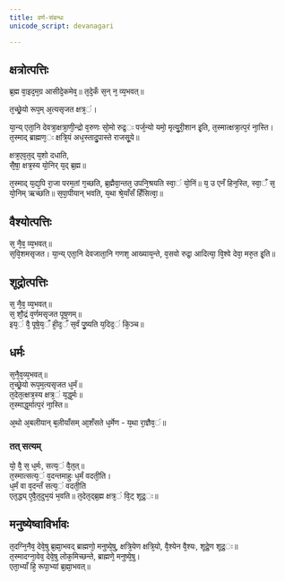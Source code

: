 ```yaml
---
title: वर्ण-संबन्धः
unicode_script: devanagari

---
```

## क्षत्रोत्पत्तिः
ब्र᳘ह्म वा᳘इद᳘म᳘ग्र आसीदे᳘कमेव᳘॥ त᳘दे᳘कँ स᳘न् न᳘ व्य᳘भवत्॥

त᳘च्छ्रे᳘यो रूप᳘म् अ᳘त्यसृजत क्षत्र᳘ं।  

या᳘न्य् एता᳘नि देवत्रा᳘क्षत्रा᳘णी᳘न्द्रो व᳘रुणः सो᳘मो रुद्र᳘ः पर्ज᳘न्यो यमो᳘ मृत्यु᳘री᳘शान इ᳘ति, त᳘स्मात्क्षत्रा᳘त्प᳘रं ना᳘स्ति।  
त᳘स्माद् ब्राह्मण᳘ः क्षत्रि᳘यं अध᳘स्तादु᳘पास्ते राजसू᳘ये॥

क्षत्र᳘एव᳘त᳘द् य᳘शो दधाति,  
सै᳘षा᳘ क्षत्र᳘स्य यो᳘निर् य᳘द् ब्र᳘ह्म॥

त᳘स्माद् य᳘द्य᳘पि रा᳘जा परम᳘तां ग᳘च्छति, ब्र᳘ह्मैवा᳘न्तत᳘ उपनि᳘श्रयति स्वा᳘ं यो᳘निं॥
य᳘ उ एनँ हिन᳘स्ति, स्वा᳘ँ स᳘ यो᳘निम् ऋच्छति॥ स᳘पा᳘पीयान् भवति, य᳘था श्रे᳘याँसँ हिँसित्वा᳘॥

## वैश्योत्पत्तिः

स᳘ नै᳘व᳘ व्य᳘भवत्॥  
स᳘वि᳘शमसृजत।
या᳘न्य् एता᳘नि देवजाता᳘नि गणश᳘ आख्याय᳘न्ते, व᳘सवो रुद्रा᳘ आदित्या᳘ वि᳘श्वे देवा᳘ मरु᳘त इ᳘ति॥

## शूद्रोत्पत्तिः
स᳘ नै᳘व᳘ व्य᳘भवत्॥  
स᳘ शौ᳘द्रं व᳘र्णमसृजत पूष᳘णम्॥  
इय᳘ं वै᳘ पूषे᳘य᳘ँ ही᳘द᳘ँ स᳘र्वं पु᳘ष्यति य᳘दिद᳘ं कि᳘ञ्च॥

## धर्मः
स᳘नै᳘व᳘व्य᳘भवत्॥  
त᳘च्छ्रे᳘यो रूप᳘म᳘त्यसृजत ध᳘र्मं॥  
त᳘देत᳘त्क्षत्र᳘स्य क्षत्र᳘ं य᳘द्ध᳘र्मः॥  
त᳘स्माद्ध᳘र्मात्प᳘रं ना᳘स्ति॥

अ᳘थो अ᳘बलीयान् ब᳘लीयाँसम् आ᳘शँसते ध᳘र्मेण - य᳘था रा᳘ज्ञैव᳘ं॥

### तत् सत्यम्
यो᳘ वै᳘ स᳘ ध᳘र्मः, सत्य᳘ं वै᳘त᳘त्॥  
त᳘स्मात्सत्य᳘ं व᳘दन्तमाहुः ध᳘र्मं वदती᳘ति।  
ध᳘र्मं वा व᳘दन्तँ सत्य᳘ं वदती᳘ति  
एत᳘द्ध्य् ए᳘वै᳘त᳘दुभ᳘यं भ᳘वति॥
त᳘देत᳘द्ब्र᳘ह्म क्षत्र᳘ं वि᳘ट् शूद्र᳘ः॥

## मनुष्येष्वाविर्भावः
त᳘दग्नि᳘नैव᳘ देवे᳘षु ब्र᳘ह्मा᳘भवद् ब्राह्मणो᳘ मनुष्ये᳘षु, क्षत्रि᳘येण क्षत्रि᳘यो, वै᳘श्येन वै᳘श्यः, शूद्रे᳘ण शूद्र᳘ः॥  
त᳘स्मादग्ना᳘वेव᳘ देवे᳘षु लोक᳘मिच्छन्ते, ब्राह्मणे᳘ मनुष्ये᳘षु।  
एता᳘भ्याँ हि᳘ रूपा᳘भ्यां ब्र᳘ह्मा᳘भवत्॥